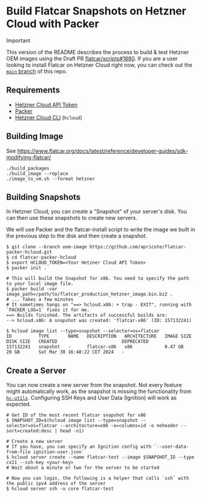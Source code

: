 # Build Flatcar Snapshots on Hetzner Cloud with Packer

> [!IMPORTANT]
> This version of the README describes the process to build & test Hetzner OEM images using the Draft PR [flatcar/scripts#1880](https://github.com/flatcar/scripts/pull/1880).
> If you are a user looking to install Flatcar on Hetzner Cloud right now, you can check out the [`main` branch](https://github.com/apricote/flatcar-packer-hcloud/) of this repo.

## Requirements

- [Hetzner Cloud API Token](https://docs.hetzner.com/cloud/api/getting-started/generating-api-token/)
- [Packer](https://developer.hashicorp.com/packer)
- [Hetzner Cloud CLI](https://github.com/hetznercloud/cli) (`hcloud`)

## Building Image

See https://www.flatcar.org/docs/latest/reference/developer-guides/sdk-modifying-flatcar/

```
./build_packages
./build_image --replace
./image_to_vm.sh --format hetzner
```

## Building Snapshots

In Hetzner Cloud, you can create a "Snapshot" of your server's disk. You can then use these snapshots to create new servers.

We will use Packer and the flatcar-install script to write the image we built in the previous step to the disk and then create a snapshot.

```shell
$ git clone --branch oem-image https://github.com/apricote/flatcar-packer-hcloud.git
$ cd flatcar-packer-hcloud
$ export HCLOUD_TOKEN=<Your Hetzner Cloud API Token>
$ packer init .

# This will build the Snapshot for x86. You need to specify the path to your local image file.
$ packer build -var image_path=/path/to/flatcar_production_hetzner_image.bin.bz2 .
# ... Takes a few minutes
# It sometimes hangs on "==> hcloud.x86: + trap - EXIT", running with `PACKER_LOG=1` fixes it for me.
==> Builds finished. The artifacts of successful builds are:
--> hcloud.x86: A snapshot was created: 'flatcar-x86' (ID: 157132241)

$ hcloud image list --type=snapshot --selector=os=flatcar
ID          TYPE       NAME   DESCRIPTION   ARCHITECTURE   IMAGE SIZE   DISK SIZE   CREATED                        DEPRECATED
157132241   snapshot   -      flatcar-x86   x86            0.47 GB      20 GB       Sat Mar 30 16:48:22 CET 2024   -
```

## Create a Server

You can now create a new server from the snapshot. Not every feature might automatically work, as the snapshot is
missing the functionality from [`hc-utils`](https://github.com/hetznercloud/hc-utils). Configuring SSH Keys and User
Data (Ignition) will work as expected.

```shell
# Get ID of the most recent flatcar snapshot for x86
$ SNAPSHOT_ID=$(hcloud image list --type=snapshot --selector=os=flatcar --architecture=x86 -o=columns=id -o noheader --sort=created:desc | head -n1)

# Create a new server
# If you have, you can specify an Ignition config with `--user-data-from-file ignition-user.json`
$ hcloud server create --name flatcar-test --image $SNAPSHOT_ID --type cx11 --ssh-key <your-key>
# Wait about a minute or two for the server to be started

# Now you can login, the following is a helper that calls `ssh` with the public ipv4 address of the server
$ hcloud server ssh -u core flatcar-test
```
